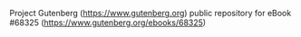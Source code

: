 Project Gutenberg (https://www.gutenberg.org) public repository for
eBook #68325 (https://www.gutenberg.org/ebooks/68325)
